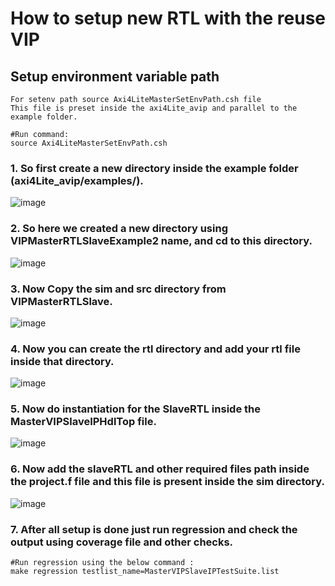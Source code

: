 # How to setup new RTL with the reuse VIP

## Setup environment variable path
```
For setenv path source Axi4LiteMasterSetEnvPath.csh file
This file is preset inside the axi4Lite_avip and parallel to the example folder.

#Run command:
source Axi4LiteMasterSetEnvPath.csh
```

### 1. So first create a new directory inside the example folder (axi4Lite_avip/examples/).   
  
![image](https://github.com/user-attachments/assets/e1d56070-2473-443a-af7e-41c234a75763)  


### 2. So here we created a new directory using VIPMasterRTLSlaveExample2 name, and cd to this directory.   
  
![image](https://github.com/user-attachments/assets/5ffbdf84-ccbb-4872-9609-c96010e47811)   

### 3. Now Copy the sim and src directory from VIPMasterRTLSlave.   
  
![image](https://github.com/user-attachments/assets/e75cc920-b230-4c25-b089-e28ebe54c801)   


### 4. Now you can create the rtl directory and add your rtl file inside that directory.    
![image](https://github.com/user-attachments/assets/e7b1fe35-07ed-435c-8097-30bd9755b065)    


### 5. Now do instantiation for the SlaveRTL inside the MasterVIPSlaveIPHdlTop file.  

![image](https://github.com/user-attachments/assets/8cd24661-126c-4614-bd2a-b00c183683a2)  

### 6. Now add the slaveRTL and other required files path inside the project.f file and this file is present inside the sim directory.  
![image](https://github.com/user-attachments/assets/9431961d-287c-40eb-bec8-354fa116a270)  

### 7. After all setup is done just run regression and check the output using coverage file and other checks.  
```
#Run regression using the below command :  
make regression testlist_name=MasterVIPSlaveIPTestSuite.list  
```
